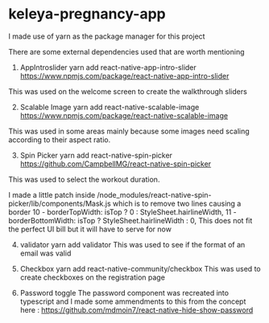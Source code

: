 # keleya-pregnancy-app

I made use of yarn as the package manager for this project

There are some external dependencies used that are worth mentioning

1. AppIntroslider
yarn add react-native-app-intro-slider
https://www.npmjs.com/package/react-native-app-intro-slider

This was used on the welcome screen to create the walkthrough sliders

2. Scalable Image
yarn add react-native-scalable-image
https://www.npmjs.com/package/react-native-scalable-image

This was used in some areas mainly because some images need scaling according to their aspect ratio.

3. Spin Picker
yarn add react-native-spin-picker
https://github.com/CampbellMG/react-native-spin-picker

This was used to select the workout duration.

I made a little patch inside
/node_modules/react-native-spin-picker/lib/components/Mask.js
which is to remove two lines causing a border
10 - borderTopWidth: isTop ? 0 : StyleSheet.hairlineWidth,
11 - borderBottomWidth: isTop ? StyleSheet.hairlineWidth : 0,
This does not fit the perfect UI bill but it will have to serve for now

4. validator
yarn add validator
This was used to see if the format of an email was valid

5. Checkbox
yarn add react-native-community/checkbox
This was used to create checkboxes on the registration page

6. Password toggle
The password component was recreated into typescript and I made some ammendments to this from the concept here : https://github.com/mdmoin7/react-native-hide-show-password
